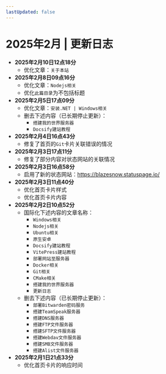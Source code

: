 ```yaml
---
lastUpdated: false
---
```


# 2025年2月 | 更新日志

- **2025年2月10日12点18分**
    - 优化文章：```关于本站```
- **2025年2月8日09点16分**
    - 优化文章：```Nodejs相关```
    - 优化```此篇目录```为不包括标题
- **2025年2月5日17点09分**
    - 优化文章：```安装.NET | Windows相关```
    - 删去下述内容（已长期停止更新）：
        - ```搭建我的世界服务器```
        - ```Docsify建站教程```
- **2025年2月4日16点43分**
    - 修复了首页的```Git```卡片关联错误的情况
- **2025年2月3日17点11分**
    - 修复了部分内容对状态网站的关联情况
- **2025年2月3日16点58分**
    - 启用了新的状态网站：<https://blazesnow.statuspage.io/>
- **2025年2月3日11点40分**
    - 优化首页卡片样式
    - 优化首页卡片内容
- **2025年2月2日10点52分**
    - 国际化下述内容的文章名称：
        - ```Windows相关```
        - ```Nodejs相关```
        - ```Ubuntu相关```
        - ```原生安卓```
        - ```Docsify建站教程```
        - ```VitePress建站教程```
        - ```部署网站至服务器```
        - ```Docker相关```
        - ```Git相关```
        - ```CMake相关```
        - ```搭建我的世界服务器```
        - ```更新日志```
    - 删去下述内容（已长期停止更新）：
        - ```部署Bitwarden密码服务```
        - ```搭建TeamSpeak服务器```
        - ```搭建DNS服务器```
        - ```搭建FTP文件服务器```
        - ```搭建SFTP文件服务器```
        - ```搭建Webdav文件服务器```
        - ```搭建SMB文件服务器```
        - ```搭建Alist文件服务器```
- **2025年2月1日21点33分**
    - 优化首页卡片的响应时间